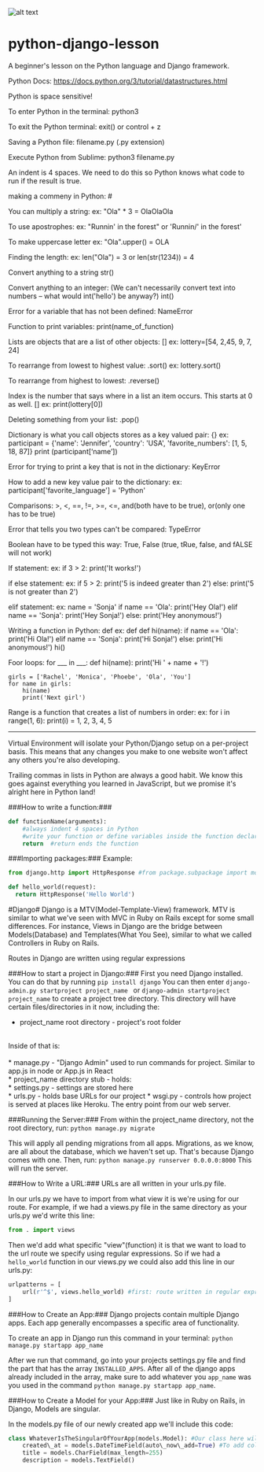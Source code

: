 ![alt text](https://samueleresca.net/wp-content/uploads/2015/12/python-django-logo.jpg "Python & Django")

# python-django-lesson
A beginner's lesson on the Python language and Django framework.


Python Docs: https://docs.python.org/3/tutorial/datastructures.html

Python is space sensitive!

To enter Python in the terminal: 
    python3

To exit the Python terminal:
    exit() or control + z

Saving a Python file:
    filename.py (.py extension)

Execute Python from Sublime:
    python3 filename.py

An indent is 4 spaces. We need to do this so Python knows what code to run if the result is true.

making a commeny in Python:
    #

You can multiply a string:
    ex: "Ola" * 3 = OlaOlaOla

To use apostrophes:
   ex: "Runnin' in the forest" or 'Runnin/' in the forest'

To make uppercase letter
   ex: "Ola".upper() = OLA

Finding the length:
   ex: len("Ola") = 3  or len(str(1234)) = 4

Convert anything to a string
    str()

Convert anything to an integer: (We can't necessarily convert text into numbers – what would int('hello') be anyway?)
    int()

Error for a variable that has not been defined:
    NameError

Function to print variables:
    print(name_of_function)

Lists are objects that are a list of other objects:
    []  ex: lottery=[54, 2,45, 9, 7, 24]

To rearrange from lowest to highest value:
    .sort()  ex: lottery.sort()

To rearrange from highest to lowest:
    .reverse()

Index is the number that says where in a list an item occurs. This starts at 0 as well.
    [] ex: print(lottery[0])

Deleting something from your list: 
    .pop()

Dictionary is what you call objects stores as a key valued pair:
    {} ex: participant = {'name': 'Jennifer', 'country': 'USA', 'favorite_numbers': [1, 5, 18, 87]}
    print (participant[‘name’])

Error for trying to print a key that is not in the dictionary:
    KeyError

How to add a new key value pair to the dictionary:
    ex: participant['favorite_language'] = 'Python'

Comparisons:
    >, <, ==, !=, >=, <=, and(both have to be true), or(only one has to be true)

Error that tells you two types can't be compared:
    TypeError

Boolean have to be typed this way:
    True, False (true, tRue, false, and fALSE will not work)

If statement:
    ex: if 3 > 2:
            print('It works!')

if else statement:
    ex: if 5 > 2:
            print('5 is indeed greater than 2')
        else:
            print('5 is not greater than 2')

elif statement:
    ex: name = 'Sonja'
        if name == 'Ola':
            print('Hey Ola!')
        elif name == 'Sonja':
            print('Hey Sonja!')
        else:
            print('Hey anonymous!')

Writing a function in Python:
    def  ex: def
            def hi(name):
                if name == 'Ola':
                    print('Hi Ola!')
                elif name == 'Sonja':
                    print('Hi Sonja!')
                else:
                    print('Hi anonymous!')
    hi()

Foor loops:
    for ___ in ___:
        def hi(name):
        print('Hi ' + name + '!')

    girls = ['Rachel', 'Monica', 'Phoebe', 'Ola', 'You']
    for name in girls:
        hi(name)
        print('Next girl')

Range is a function that creates a list of numbers in order:
    ex: for i in range(1, 6):
        print(i) = 1, 2, 3, 4, 5

<hr/>

Virtual Environment will isolate your Python/Django setup on a per-project basis. This means that any changes you make to one website won't affect any others you're also developing.

Trailing commas in lists in Python are always a good habit. We know this goes against everything you learned in JavaScript, but we promise it's alright here in Python land!

###How to write a function:###
```python
def functionName(arguments):
    #always indent 4 spaces in Python
    #write your function or define variables inside the function declaration
    return  #return ends the function
```

###Importing packages:###
Example:
```python
from django.http import HttpResponse #from package.subpackage import module 

def hello_world(request):
  return HttpResponse('Hello World')
```

#Django#
Django is a MTV(Model-Template-View) framework. MTV is similar to what we've seen with MVC in Ruby on Rails except for some small differences. For instance, Views in Django are the bridge between Models(Database) and Templates(What You See), similar to what we called Controllers in Ruby on Rails.

Routes in Django are written using regular expressions

###How to start a project in Django:###
First you need Django installed. You can do that by running
`pip install django`
You can then enter
`django-admin.py startproject project_name ` or `django-admin startproject project_name`
to create a project tree directory. This directory will have certain files/directories in it now, including the: <br>
* project_name root directory - project's root folder<br>
<br>
Inside of that is:<br>
<br>
* manage.py - "Django Admin" used to run commands for project. Similar to app.js in node or App.js in React<br>
* project_name directory stub - holds: <br> 
    * settings.py - settings are stored here<br>
    * urls.py - holds base URLs for our project
    * wsgi.py - controls how project is served at places like Heroku. The entry point from our web server.

###Running the Server:###
From within the project_name directory, not the root directory, run: 
`python manage.py migrate`

This will apply all pending migrations from all apps. Migrations, as we know, are all about the database, which we haven't set up. That's because Django comes with one. Then, run:
`python manage.py runserver 0.0.0.0:8000`
This will run the server.

###How to Write a URL:###
URLs are all written in your urls.py file.

In our urls.py we have to import from what view it is we're using for our route. For example, if we had a views.py file in the same directory as your urls.py we'd write this line:
```python
from . import views
```
Then we'd add what specific "view"(function) it is that we want to load to the url route we specify using regular expressions. So if we had a `hello_world` function in our views.py we could also add this line in our urls.py:
```python
urlpatterns = [
    url(r'^$', views.hello_world) #first: route written in regular expression(this example is a blank string, aka the root), second: the view you're rendering on that route
]
```

###How to Create an App:###
Django projects contain multiple Django apps. Each app generally encompasses a specific area of functionality.

To create an app in Django run this command in your terminal:
`python manage.py startapp app_name`

After we run that command, go into your projects settings.py file and find the part that has the array `INSTALLED_APPS`. After all of the django apps already included in the array, make sure to add whatever you `app_name` was you used in the command `python manage.py startapp app_name`.

###How to Create a Model for your App:###
Just like in Ruby on Rails, in Django, Models are singular.

In the models.py file of our newly created app we'll include this code:
```python
class WhateverIsTheSingularOfYourApp(models.Model): #Our class here will inherit from the base class models.Model because we're making it a Model. (models.Model) is the base class that our models are going to extend.
    created\_at = models.DateTimeField(auto\_now\_add=True) #To add columns to our table we add attributes to our class
    title = models.CharField(max_length=255)
    description = models.TextField()
```



